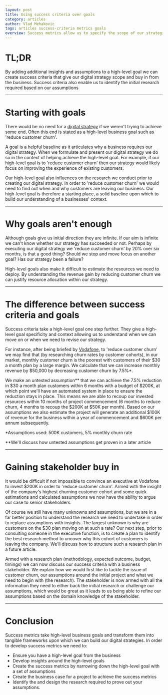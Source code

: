 ```yaml
---
layout: post
title: Using success criteria over goals
category: articles
author: Vlad Mehakovic
tags: articles success-criteria metrics goals
overview: Success metrics allow us to specify the scope of our strategic process and gain stakeholder buy in.
---
```


# TL;DR

By adding additional insights and assumptions to a high-level goal we can create success criteria that give our digital strategy scope and buy in from the business. Success criteria also enable us to identify the initial research required based on our assumptions

***

# Starting with goals

There would be no need for a [digital strategy](/articles/what-is-digital-strategy/) if we weren't trying to achieve some end. Often this end is stated as a high-level business goal such as 'reduce customer churn'.

A goal is a helpful baseline as it articulates why a business requires our digital strategy. When we formulate and present our digital strategy we do so in the context of helping achieve the high-level goal. For example, if our high-level goal is to 'reduce customer churn' then our strategy would likely focus on improving the experience of existing customers.

Our high-level goal also influences on the research we conduct prior to creating our digital strategy. In order to 'reduce customer churn' we would need to find out when and why customers are leaving our business. Our high-level goal is therefore a starting place, a solid baseline upon which to build our understanding of a businesses' context.

***

# Why goals aren't enough

Although goals give us initial direction they are infinite. If our aim is infinite we can't know whether our strategy has succeeded or not. Perhaps by executing our digital strategy we 'reduce customer churn' by 20% over six months, is that a good thing? Should we stop and move focus on another goal? Has our strategy been a failure?

High-level goals also make it difficult to estimate the resources we need to deploy. By understanding the revenue gain by reducing customer churn we can justify resource allocation within our strategy.

***

# The difference between success criteria and goals

Success criteria take a high-level goal one step further. They give a high-level goal specificity and context allowing us to understand when we can move on or when we need to revise our strategy.

For instance, after being briefed by [Vodafone](http://www.vodafone.com.au/), to 'reduce customer churn' we may find that (by researching churn rates by customer cohorts), in our market, monthly customer churn is the poorest with customers of their $30 a month plan by a large margin. We calculate that we can increase monthly revenue by $50,000 by decreasing customer churn by 7.5%*.

We make an untested assumption** that we can achieve the 7.5% reduction in $30 a month plan customers within 6 months with a budget of $200K, at which point we'll have an automated system in place to ensure the reduction stays in place. This means we are able to recoup our invested resources within 10 months of project commencement (6 months to reduce churn, 4 months to recoup the $200K at $50K per month). Based on our assumptions we also estimate the project will generate an additional $100K of revenue for the business within a year of commencement and $600K per annum subsequently.

<span class="footnote">*Assumptions used: 500K customers, 5% monthly churn rate</span>

<span class="footnote">**We'll discuss how untested assumptions get proven in a later article</span>

***

# Gaining stakeholder buy in

It would be difficult if not impossible to convince an executive at Vodafone to invest $200K in order to 'reduce customer churn'. Armed with the insight of the company's highest churning customer cohort and some quick estimations and calculated assumptions we now have the ability to argue our case to senior stakeholders.

Of course we still have many unknowns and assumptions, but we are in a far better position to understand the research we need to undertake in order to replace assumptions with insights. The largest unknown is why are customers on the $30 plan moving on at such a rate? Our next step, prior to consulting someone in the executive function, is to create a plan to identify the best research method to uncover why this cohort of customers is leaving the company. We'll discuss how to structure such a research plan in a future article.

Armed with a research plan (methodology, expected outcome, budget, timings) we can now discuss our success criteria with a business stakeholder. We explain how we would first like to tackle the issue of customer churn, our assumptions around the initial project and what we need to begin with (the research). The stakeholder is now armed with all the information they need to either back the initial research or challenge our assumptions, which would be great as it leads to us being able to refine our assumptions based on the domain knowledge of the stakeholder.

***

# Conclusion

Success metrics take high-level business goals and transform them into tangible frameworks upon which we can build our digital strategies. In order to develop success metrics we need to:

* Ensure you have a high-level goal from the business
* Develop insights around the high-level goals
* Create the success metrics by narrowing down the high-level goal with a set of assumptions
* Create the business case for a project to achieve the success metrics
* Identify the and design the research required to prove out your assumptions.